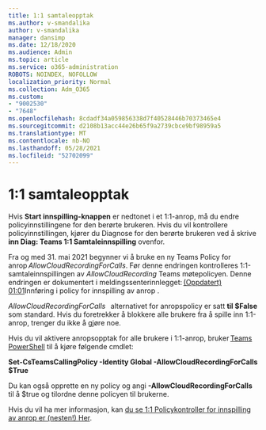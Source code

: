 ```yaml
---
title: 1:1 samtaleopptak
ms.author: v-smandalika
author: v-smandalika
manager: dansimp
ms.date: 12/18/2020
ms.audience: Admin
ms.topic: article
ms.service: o365-administration
ROBOTS: NOINDEX, NOFOLLOW
localization_priority: Normal
ms.collection: Adm_O365
ms.custom:
- "9002530"
- "7648"
ms.openlocfilehash: 8cdadf34a059856338d7f40528446b70373465e4
ms.sourcegitcommit: d2108b13acc44e26b65f9a2739cbce9bf98959a5
ms.translationtype: MT
ms.contentlocale: nb-NO
ms.lasthandoff: 05/28/2021
ms.locfileid: "52702099"
---
```

# <a name="11-call-recording"></a>1:1 samtaleopptak

Hvis **Start innspilling-knappen** er nedtonet i et 1:1-anrop, må du endre policyinnstillingene for den berørte brukeren. Hvis du vil kontrollere policyinnstillingen, kjører du Diagnose for den berørte brukeren ved å skrive **inn Diag: Teams 1:1 Samtaleinnspilling** ovenfor.     

Fra og med 31. mai 2021 begynner vi å bruke en ny Teams Policy for anrop *AllowCloudRecordingForCalls*. Før denne endringen kontrolleres 1:1-samtaleinnspillingen av *AllowCloudRecording* Teams møtepolicyen. Denne endringen er dokumentert i meldingssenterinnlegget: [(Oppdatert) 01:01](https://portal.microsoft.com/Adminportal/Home?ref=MessageCenter/:/messages/MC238796)Innføring i policy for innspilling av anrop .  

*AllowCloudRecordingForCalls*   alternativet for anropspolicy er satt **til $False** som standard. Hvis du foretrekker å blokkere alle brukere fra å spille inn 1:1-anrop, trenger du ikke å gjøre noe.  

Hvis du vil aktivere anropsopptak for alle brukere i 1:1-anrop, bruker [Teams PowerShell](/microsoftteams/teams-powershell-install) til å kjøre følgende cmdlet: 

**Set-CsTeamsCallingPolicy -Identity Global -AllowCloudRecordingForCalls $True** 

Du kan også opprette en ny policy og angi **-AllowCloudRecordingForCalls** til å $true og tilordne denne policyen til brukerne.  

Hvis du vil ha mer informasjon, kan [du se 1:1 Policykontroller for innspilling av anrop er (nesten!) Her](https://techcommunity.microsoft.com/t5/microsoft-teams-support/1-1-call-recording-policy-controls-are-almost-here/ba-p/2217668).
